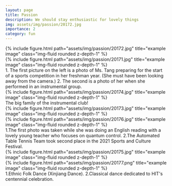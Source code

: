 ```yaml
---
layout: page
title: Passion
description: We should stay enthusiastic for lovely things
img: assets/img/passion/20172.jpg
importance: 2
category: fun
---
```


<div class="row">
    <div class="col-sm mt-3 mt-md-0">
        {% include figure.html path="assets/img/passion/20172.jpg" title="example image" class="img-fluid rounded z-depth-1" %}
    </div>
    <div class="col-sm mt-3 mt-md-0">
        {% include figure.html path="assets/img/passion/20171.jpg" title="example image" class="img-fluid rounded z-depth-1" %}
    </div>
<div class="caption">
    1. The first picture on the left is a photo of Ms. Tang preparing for the start of a sports competition in her freshman year. (She must have been looking away from the camera.)         
    2. The second is a photo of her when she performed in an instrumental group.    
</div>

<div class="row">
    <div class="col-sm mt-3 mt-md-0">
        {% include figure.html path="assets/img/passion/20174.jpg" title="example image" class="img-fluid rounded z-depth-1" %}
    </div>
</div>
<div class="caption">
    The big family of the instrumental club!
</div>

<div class="row">
    <div class="col-sm mt-3 mt-md-0">
        {% include figure.html path="assets/img/passion/20173.jpg" title="example image" class="img-fluid rounded z-depth-1" %}
    </div>
    <div class="col-sm mt-3 mt-md-0">
        {% include figure.html path="assets/img/passion/20176.jpg" title="example image" class="img-fluid rounded z-depth-1" %}
    </div>
</div>
<div class="caption">
    1.The first photo was taken while she was doing an English reading with a lovely young teacher who focuses on quantum control. 2.The Automated Table Tennis Team took second place in the 2021 Sports and Culture Festival.
</div>





<div class="row">
    <div class="col-sm-5 mt-3 mt-md-0">
        {% include figure.html path="assets/img/passion/20175.jpg" title="example image" class="img-fluid rounded z-depth-1" %}
    </div>
    <div class="col-sm-7 mt-3 mt-md-0">
        {% include figure.html path="assets/img/passion/20177.png" title="example image" class="img-fluid rounded z-depth-1" %}
    </div>
</div>
<div class="caption">
    1.Ethnic Folk Dance (Xinjiang Dance). 2.Classical dance dedicated to HIT's centennial celebration.
</div>

